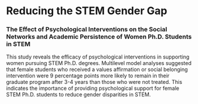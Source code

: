 # Reducing the STEM Gender Gap 
### The Effect of Psychological Interventions on the Social Networks and Academic Persistence of Women Ph.D. Students in STEM
This study reveals the efficacy of psychological interventions in supporting women pursuing STEM Ph.D. degrees. Multilevel model analyses suggested that female students who received a values affirmation or social belonging intervention were 9 percentage points more likely to remain in their graduate program after 3-4 years than those who were not treated. This indicates the importance of providing psychological support for female STEM Ph.D. students to reduce gender disparities in STEM.
